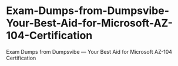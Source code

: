 # Exam-Dumps-from-Dumpsvibe-Your-Best-Aid-for-Microsoft-AZ-104-Certification
Exam Dumps from Dumpsvibe — Your Best Aid for Microsoft AZ-104 Certification
